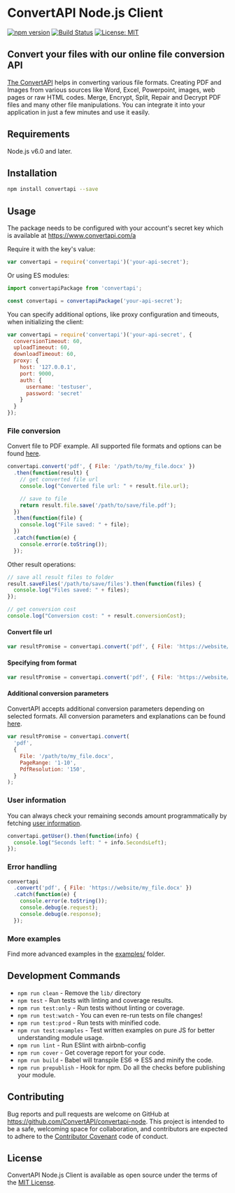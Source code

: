 # ConvertAPI Node.js Client

[![npm version](https://badge.fury.io/js/convertapi.svg)](https://badge.fury.io/js/convertapi)
[![Build Status](https://travis-ci.org/ConvertAPI/convertapi-node.svg)](https://travis-ci.org/ConvertAPI/convertapi-node)
[![License: MIT](https://img.shields.io/badge/License-MIT-blue.svg)](https://opensource.org/licenses/MIT)

## Convert your files with our online file conversion API

[The ConvertAPI](https://convertapi.com) helps in converting various file formats. Creating PDF and Images from various sources like Word, Excel, Powerpoint, images, web pages or raw HTML codes. Merge, Encrypt, Split, Repair and Decrypt PDF files and many other file manipulations. You can integrate it into your application in just a few minutes and use it easily.

## Requirements

Node.js v6.0 and later.

## Installation

```sh
npm install convertapi --save
```

## Usage

The package needs to be configured with your account's secret key which is available at https://www.convertapi.com/a

Require it with the key's value:

```javascript
var convertapi = require('convertapi')('your-api-secret');
```

Or using ES modules:

```javascript
import convertapiPackage from 'convertapi';

const convertapi = convertapiPackage('your-api-secret');
```

You can specify additional options, like proxy configuration and timeouts, when initializing the client:

```javascript
var convertapi = require('convertapi')('your-api-secret', {
  conversionTimeout: 60,
  uploadTimeout: 60,
  downloadTimeout: 60,
  proxy: {
    host: '127.0.0.1',
    port: 9000,
    auth: {
      username: 'testuser',
      password: 'secret'
    }
  }
});
```

### File conversion

Convert file to PDF example. All supported file formats and options can be found
[here](https://www.convertapi.com).

```javascript
convertapi.convert('pdf', { File: '/path/to/my_file.docx' })
  .then(function(result) {
    // get converted file url
    console.log("Converted file url: " + result.file.url);

    // save to file
    return result.file.save('/path/to/save/file.pdf');
  })
  .then(function(file) {
    console.log("File saved: " + file);
  })
  .catch(function(e) {
    console.error(e.toString());
  });
```

Other result operations:

```javascript
// save all result files to folder
result.saveFiles('/path/to/save/files').then(function(files) {
  console.log("Files saved: " + files);
});

// get conversion cost
console.log("Conversion cost: " + result.conversionCost);
```

#### Convert file url

```javascript
var resultPromise = convertapi.convert('pdf', { File: 'https://website/my_file.docx' });
```

#### Specifying from format

```javascript
var resultPromise = convertapi.convert('pdf', { File: 'https://website/my_file' }, 'docx');
```

#### Additional conversion parameters

ConvertAPI accepts additional conversion parameters depending on selected formats. All conversion
parameters and explanations can be found [here](https://www.convertapi.com).

```javascript
var resultPromise = convertapi.convert(
  'pdf',
  {
    File: '/path/to/my_file.docx',
    PageRange: '1-10',
    PdfResolution: '150',
  }
);
```

### User information

You can always check your remaining seconds amount programmatically by fetching [user information](https://www.convertapi.com/doc/user).

```javascript
convertapi.getUser().then(function(info) {
  console.log("Seconds left: " + info.SecondsLeft);
});
```

### Error handling

```javascript
convertapi
  .convert('pdf', { File: 'https://website/my_file.docx' })
  .catch(function(e) {
    console.error(e.toString());
    console.debug(e.request);
    console.debug(e.response);
  });
```

### More examples

Find more advanced examples in the [examples/](https://github.com/ConvertAPI/convertapi-node/tree/master/examples) folder.

## Development Commands

- `npm run clean` - Remove the `lib/` directory
- `npm test` - Run tests with linting and coverage results.
- `npm run test:only` - Run tests without linting or coverage.
- `npm run test:watch` - You can even re-run tests on file changes!
- `npm run test:prod` - Run tests with minified code.
- `npm run test:examples` - Test written examples on pure JS for better understanding module usage.
- `npm run lint` - Run ESlint with airbnb-config
- `npm run cover` - Get coverage report for your code.
- `npm run build` - Babel will transpile ES6 => ES5 and minify the code.
- `npm run prepublish` - Hook for npm. Do all the checks before publishing your module.

## Contributing

Bug reports and pull requests are welcome on GitHub at https://github.com/ConvertAPI/convertapi-node. This project is intended to be a safe, welcoming space for collaboration, and contributors are expected to adhere to the [Contributor Covenant](http://contributor-covenant.org) code of conduct.

## License

ConvertAPI Node.js Client is available as open source under the terms of the [MIT License](https://opensource.org/licenses/MIT).
